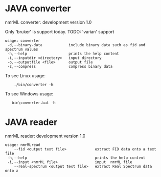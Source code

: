 JAVA converter
==============

nmrML converter: development version 1.0

Only 'bruker' is support today. TODO: 'varian' support
```
usage: converter
 -d,--binary-data            include binary data such as fid and spectrum values
 -h,--help                   prints the help content
 -i,--inputdir <directory>   input directory
 -o,--outputfile <file>      output file
 -z,--compress               compress binary data
```


To see Linux usage:
```
    ./bin/converter -h
```

To see Windows usage:
```
   bin\converter.bat -h
```


JAVA reader
==============

nmrML reader: development version 1.0


```
usage: nmrMLread
    --fid <output text file>             extract FID data onto a text file
 -h,--help                               prints the help content
 -i,--input <nmrML file>                 input  nmrML file
    --real-spectrum <output text file>   extract Real Spectrum data onto a
```

